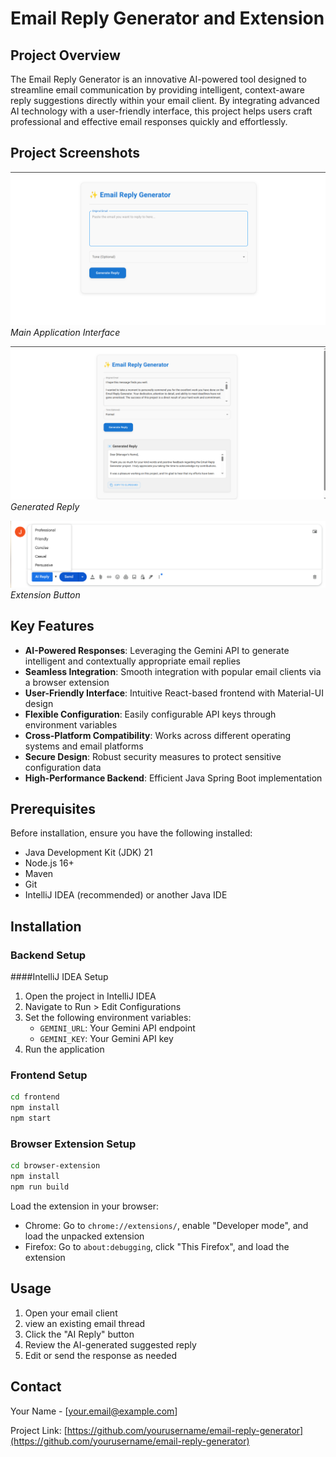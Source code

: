 # Email Reply Generator and Extension

## Project Overview

The Email Reply Generator is an innovative AI-powered tool designed to streamline email communication by providing intelligent, context-aware reply suggestions directly within your email client. By integrating advanced AI technology with a user-friendly interface, this project helps users craft professional and effective email responses quickly and effortlessly.

## Project Screenshots

<!-- Placeholder for project screenshots -->
![Main Interface](/images/websiteImage1.png)
*Main Application Interface*

![Browser Extension](/images/websiteGeneratedReply.png)
*Generated Reply*

![AI Reply Generation](/images/ExtensionButtonWithDropDown.png)
*Extension Button*

## Key Features

- **AI-Powered Responses**: Leveraging the Gemini API to generate intelligent and contextually appropriate email replies
- **Seamless Integration**: Smooth integration with popular email clients via a browser extension
- **User-Friendly Interface**: Intuitive React-based frontend with Material-UI design
- **Flexible Configuration**: Easily configurable API keys through environment variables
- **Cross-Platform Compatibility**: Works across different operating systems and email platforms
- **Secure Design**: Robust security measures to protect sensitive configuration data
- **High-Performance Backend**: Efficient Java Spring Boot implementation

## Prerequisites

Before installation, ensure you have the following installed:
- Java Development Kit (JDK) 21
- Node.js 16+
- Maven
- Git
- IntelliJ IDEA (recommended) or another Java IDE

## Installation

### Backend Setup

####IntelliJ IDEA Setup
1. Open the project in IntelliJ IDEA
2. Navigate to Run > Edit Configurations
3. Set the following environment variables:
   - `GEMINI_URL`: Your Gemini API endpoint
   - `GEMINI_KEY`: Your Gemini API key
4. Run the application



### Frontend Setup
```bash
cd frontend
npm install
npm start
```

### Browser Extension Setup
```bash
cd browser-extension
npm install
npm run build
```

Load the extension in your browser:
- Chrome: Go to `chrome://extensions/`, enable "Developer mode", and load the unpacked extension
- Firefox: Go to `about:debugging`, click "This Firefox", and load the extension

## Usage

1. Open your email client
2. view an existing email thread
3. Click the "AI Reply" button
4. Review the AI-generated suggested reply
5. Edit or send the response as needed






## Contact

Your Name - [your.email@example.com]

Project Link: [https://github.com/yourusername/email-reply-generator](https://github.com/yourusername/email-reply-generator)
